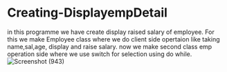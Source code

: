 # Creating-DisplayempDetail
in this programme we have create display raised salary of employee. For this we make Employee class where we do client side opertaion like taking name,sal,age, display and raise salary. 
now we make second class emp operation side where we use switch for selection using do while.![Screenshot (943)](https://user-images.githubusercontent.com/84003456/118094522-7914eb80-b3ec-11eb-9190-1cda9e5a3494.png)
